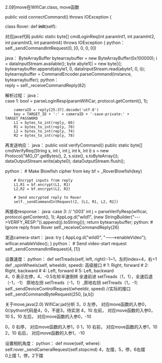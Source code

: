 2.0的move在WifiCar.class, move函数


public void connectCommand() throws IOException {


class Rover:
    def __init__(self):

对应java代码
public static byte[] cmdLoginReq(int paramInt1, int paramInt2, int paramInt3, int paramInt4) throws IOException {
python：        self._sendCommandIntRequest(0, [0, 0, 0, 0])

java：
ByteArrayBuffer bytearraybuffer = new ByteArrayBuffer(0x100000);
i = dataInputStream.available();
byte abyte1[] = new byte[i];
bytearraybuffer.append(abyte1, 0, dataInputStream.read(abyte1, 0, i));
bytearraybuffer = CommandEncoder.parseCommand(instance, bytearraybuffer);
python：        
reply = self._receiveCommandReply(82)


解析过程：
java：          
case 1:
            bool = parseLoginResp(paramWifiCar, protocol.getContent(), 1);

        cameraID = reply[25:37].decode('utf-8')
        key = TARGET_ID + ':' + cameraID + '-save-private:' + TARGET_PASSWORD
        L1 = bytes_to_int(reply, 66)
        R1 = bytes_to_int(reply, 70)
        L2 = bytes_to_int(reply, 74)
        R2 = bytes_to_int(reply, 78)

再发送响应：
java：
public void verifyCommand()
    public static byte[] cmdVerifyReq(String s, int i, int j, int k, int l)
s = new Protocol("MO_O".getBytes(), 2, s.size(), s.toByteArray());
        dataOutputStream.write(abyte0);
        dataOutputStream.flush();

python：
        # Make Blowfish cipher from key
        bf = _RoverBlowfish(key)
        
        # Encrypt inputs from reply
        L1,R1 = bf.encrypt(L1, R1)
        L2,R2 = bf.encrypt(L2, R2)
        
        # Send encrypted reply to Rover
        self._sendCommandIntRequest(2, [L1, R1, L2, R2])     


再接收response：
java:
 case 3: // '\003'
            int j = parseVerifyResp(wificar, protocol.getContent(), 1);
            AppLog.d("wild1", (new StringBuilder("--->VERIFY_RESP:")).append(j).toString());
            return bytearraybuffer;
python:
        # Ignore reply from Rover
        self._receiveCommandReply(26)

发送camera-start：
java:
        try
        {
            AppLog.d("wild0", "--->enableVideo");
            wificar.enableVideo();
        }
python：
        # Send video-start request
        self._sendCommandIntRequest(4, [1])  


设置速度：
python：
def setTreads(self, left, right):-1~1，左的index=4，右=1
    def _spinWheels(self, wheeldir, speed):    高级接口
        # 1: Right, forward
        # 2: Right, backward
        # 4: Left, forward
        # 5: Left, backward    
4，0 表示左停，4，-0.5左轮半速倒转
全速前进 setTreads（1，1），全速后退（-1，-1）
原地左拐 setTreads（-1，1）,原地右拐 setTreads（1，-1）
        self._sendDeviceControlRequest(wheeldir, speed) //实际的接口
        self._sendCommandByteRequest(250, [a,b])

关于move,java(2.0) WifiCar.jad分析
3，0  左停， 对应move函数的入参0，0//python代码是4，0，不是3，待实测
4，10 左前， 对应move函数的入参0，10
5，10 左后， 对应move函数的入参0，-10

0，0  右停， 对应move函数的入参1，0
1，10 右前， 对应move函数的入参1，10
2，10 右后， 对应move函数的入参1，-10


设置相机角度：
python：
def move(self, where):
self.rover._sendCameraRequest(self.stopcmd)
4，左摆，5，停，6右摆  
0上摆 1，停，2下摆

